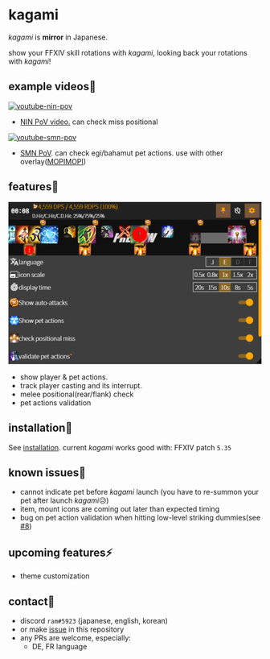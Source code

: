 # kagami

*kagami* is **mirror** in Japanese.

show your FFXIV skill rotations with *kagami*, looking back your rotations with *kagami*!

## example videos👀

[![youtube-nin-pov](https://img.youtube.com/vi/He6r6paOYp4/0.jpg)](https://youtu.be/He6r6paOYp4)

- [NIN PoV video.](https://youtu.be/He6r6paOYp4) can check miss positional

[![youtube-smn-pov](https://img.youtube.com/vi/mkAPPWO0x0A/0.jpg)](https://youtu.be/mkAPPWO0x0A)

- [SMN PoV](https://youtu.be/mkAPPWO0x0A). can check egi/bahamut pet actions. use with other overlay([MOPIMOPI](https://github.com/HAERUHAERU/mopimopi))

## features🚀

![settings](settings.png)

- show player & pet actions.
- track player casting and its interrupt.
- melee positional(rear/flank) check
- pet actions validation

## installation🔨

See [installation](https://github.com/ramram1048/kagami/blob/master/installation.md).
current *kagami* works good with: FFXIV patch `5.35`

## known issues🚧

- cannot indicate pet before *kagami* launch
  (you have to re-summon your pet after launch *kagami*😥)
- item, mount icons are coming out later than expected timing
- bug on pet action validation when hitting low-level striking dummies(see [#8](https://github.com/ramram1048/kagami/issues/8))

## upcoming features⚡

- theme customization

## contact💬

- discord `ram#5923` (japanese, english, korean)
- or make [issue](https://github.com/ramram1048/kagami/issues) in this repository
- any PRs are welcome, especially:
  - DE, FR language
